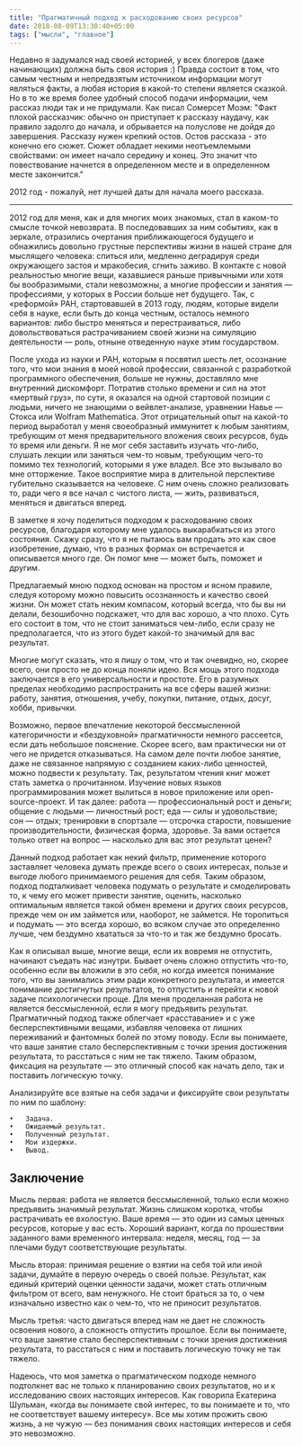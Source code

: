 ```yaml
---
title: "Прагматичный подход к расходованию своих ресурсов"
date: 2018-08-09T13:30:40+05:00
tags: ["мысли", "главное"]
---
```


Недавно я задумался над своей историей, у всех блогеров (даже начинающих)  должна быть своя история :)
Правда состоит в том, что самым честным и непредвзятым источником информации могут являться факты, а любая история в какой-то степени является сказкой. 
Но в то же время более удобный способ подачи информации, чем рассказ люди так и не придумали.
Как писал Сомерсет Моэм: "Факт плохой рассказчик: обычно он приступает к рассказу наудачу, как правило задолго до начала, и обрывается на полуслове не дойдя до завершения. Рассказу нужен крепкий остов. Остов рассказа - это конечно его сюжет. Сюжет обладает некими неотъемлемыми свойствами: он имеет начало середину и конец. Это значит что повествование начнется в определенном месте и в определенном месте закончится."

2012 год - пожалуй, нет лучшей даты для начала моего рассказа.

__________________

2012 год для меня, как и для многих моих знакомых, стал в каком-то смысле точкой невозврата. В последовавших за ним событиях, как в зеркале, отразились очертания приближающегося будущего и обнажились довольно грустные перспективы жизни в нашей стране для мыслящего человека: спиться или, медленно деградируя среди окружающего застоя и мракобесия, сгнить заживо. В контакте с новой реальностью многие вещи, казавшиеся раньше привычными или хотя бы вообразимыми, стали невозможны, а многие профессии и занятия — профессиями, у которых в России больше нет будущего. Так, с «реформой» РАН, стартовавшей в 2013 году, людям, которые видели себя в науке, если быть до конца честным, осталось немного вариантов: либо быстро меняться и перестраиваться, либо довольствоваться растрачиванием своей жизни на симуляцию деятельности — роль, отныне отведенную науке этим государством. 

После ухода из науки и РАН, которым я посвятил шесть лет, осознание того, что мои знания в моей новой профессии, связанной с разработкой программного обеспечения, больше не нужны, доставляло мне внутренний дискомфорт. Потратив столько времени и сил на этот «мертвый груз», по сути, я оказался на одной стартовой позиции с людьми, ничего не знающими о вейвлет-анализе, уравнении Навье — Стокса или Wolfram Mathematica. Этот отрицательный опыт на какой-то период выработал у меня своеобразный иммунитет к любым занятиям, требующим от меня предварительного вложения своих ресурсов, будь то время или деньги. Я не мог себя заставить изучать что-либо, слушать лекции или заняться чем-то новым, требующим чего-то помимо тех технологий, которыми я уже владел. Все это вызывало во мне отторжение. Такое восприятие мира в длительной перспективе губительно сказывается на человеке. С ним очень сложно реализовать то, ради чего я все начал с чистого листа, — жить, развиваться, меняться и двигаться вперед. 

В заметке я хочу поделиться подходом к расходованию своих ресурсов, благодаря которому мне удалось выкарабкаться из этого состояния. Скажу сразу, что я не пытаюсь вам продать это как свое изобретение, думаю, что в разных формах он встречается и описывается много где. Он помог мне — может быть, поможет и другим.

Предлагаемый мною подход основан на простом и ясном правиле, следуя которому можно повысить осознанность и качество своей жизни. Он может стать неким компасом, который всегда, что бы вы ни делали, безошибочно подскажет, что для вас хорошо, а что плохо. Суть его состоит в том, что не стоит заниматься чем-либо, если сразу не предполагается, что из этого будет какой-то значимый для вас результат. 

Многие могут сказать, что я пишу о том, что и так очевидно, но, скорее всего, они просто не до конца поняли идею. Вся мощь этого подхода заключается в его универсальности и простоте. Его в разумных пределах необходимо распространить на все сферы вашей жизни: работу, занятия, отношения, учебу, покупки, питание, отдых, досуг, хобби, привычки. 

Возможно, первое впечатление некоторой бессмысленной категоричности и «бездуховной» прагматичности немного рассеется, если дать небольшое пояснение. Скорее всего, вам практически ни от чего не придется отказываться. На самом деле почти любое занятие, даже не связанное напрямую с созданием каких-либо ценностей, можно подвести к результату. Так, результатом чтения книг может стать заметка о прочитанном. Изучение новых языков программирования может вылиться в новое приложение или open-source-проект. И так далее: работа — профессиональный рост и деньги; общение с людьми — личностный рост; еда — силы и удовольствие; сон — отдых; тренировки в спортзале — отсрочка старости, повышение производительности, физическая форма, здоровье. За вами остается только ответ на вопрос — насколько для вас этот результат ценен?

Данный подход работает как некий фильтр, применение которого заставляет человека думать прежде всего о своих интересах, пользе и выгоде любого принимаемого решения для себя. Таким образом, подход подталкивает человека подумать о результате и смоделировать то, к чему его может привести занятие, оценить, насколько оптимальным является такой обмен времени и других своих ресурсов, прежде чем он им займется или, наоборот, не займется. Не торопиться и подумать — это всегда хорошо, во всяком случае это определенно лучше, чем бездумно хвататься за что-то и так же бездумно бросать. 

Как я описывал выше, многие вещи, если их вовремя не отпустить, начинают съедать нас изнутри. Бывает очень сложно отпустить что-то, особенно если вы вложили в это себя, но когда имеется понимание того, что вы занимались этим ради конкретного результата, и имеется понимание достигнутых результатов, то отпустить и перейти к новой задаче психологически проще. Для меня проделанная работа не является бессмысленной, если я могу предъявить результат. Прагматичный подход также облегчает «расставание» и с уже бесперспективными вещами, избавляя человека от лишних переживаний и фантомных болей по этому поводу. Если вы понимаете, что ваше занятие стало бесперспективным с точки зрения достижения результата, то расстаться с ним не так тяжело. Таким образом, фиксация на результате — это отличный способ как начать дело, так и поставить логическую точку. 

Анализируйте все взятые на себя задачи и фиксируйте свои результаты по ним по шаблону:

	•	Задача.
	•	Ожидаемый результат.
	•	Полученный результат.
	•	Мои издержки.
	•	Вывод.


## Заключение

Мысль первая: работа не является бессмысленной, только если можно предъявить значимый результат. Жизнь слишком коротка, чтобы растрачивать ее вхолостую. Ваше время — это один из самых ценных ресурсов, которые у вас есть. Хороший вариант, когда по прошествии заданного вами временного интервала: неделя, месяц, год — за плечами будут соответствующие результаты. 

Мысль вторая: принимая решение о взятии на себя той или иной задачи, думайте в первую очередь о своей пользе. Результат, как единый критерий оценки ценности задачи, может стать отличным фильтром от всего, вам ненужного. Не стоит браться за то, о чем изначально известно как о чем-то, что не приносит результатов.

Мысль третья: часто двигаться вперед нам не дает не сложность освоения нового, а сложность отпустить прошлое. Если вы понимаете, что ваше занятие стало бесперспективным с точки зрения достижения результата, то расстаться с ним и поставить логическую точку не так тяжело. 

Надеюсь, что моя заметка о прагматическом подходе немного подтолкнет вас не только к планированию своих результатов, но и к исследованию своих настоящих интересов. Как говорила Екатерина Шульман, «когда вы понимаете свой интерес, то вы понимаете и то, что не соответствует вашему интересу». Все мы хотим прожить свою жизнь, а не чужую — без понимания своих настоящих интересов и себя это невозможно. 
